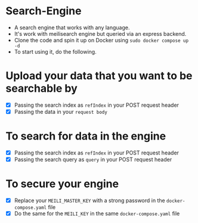 # Search-Engine
* A search engine that works with any language.
* It's work with meilisearch engine but queried via an express backend.
* Clone the code and spin it up on Docker using `sudo docker compose up -d`
* To start using it, do the following.
# Upload your data that you want to be searchable by
* [x] Passing the search index as `refIndex` in your POST request header
* [x] Passing the data in your `request body`
# To search for data in the engine
* [x] Passing the search index as `refIndex` in your POST request header
* [x] Passing the search query as `query` in your POST request header
# To secure your engine
* [x] Replace your `MEILI_MASTER_KEY` with a strong password in the `docker-compose.yaml` file
* [x] Do the same for the `MEILI_KEY` in the same `docker-compose.yaml` file
